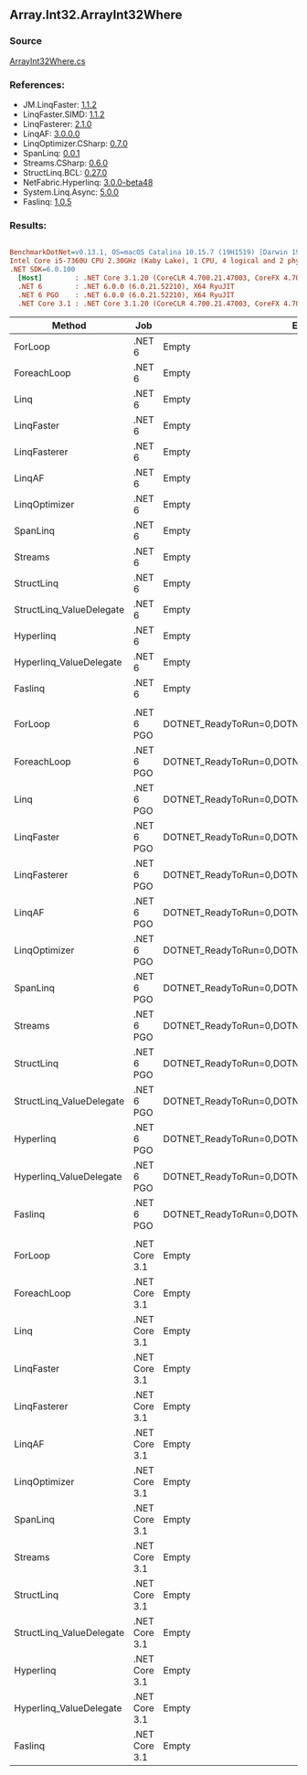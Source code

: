 ﻿## Array.Int32.ArrayInt32Where

### Source
[ArrayInt32Where.cs](../LinqBenchmarks/Array/Int32/ArrayInt32Where.cs)

### References:
- JM.LinqFaster: [1.1.2](https://www.nuget.org/packages/JM.LinqFaster/1.1.2)
- LinqFaster.SIMD: [1.1.2](https://www.nuget.org/packages/LinqFaster.SIMD/1.0.3)
- LinqFasterer: [2.1.0](https://www.nuget.org/packages/LinqFasterer/2.1.0)
- LinqAF: [3.0.0.0](https://www.nuget.org/packages/LinqAF/3.0.0.0)
- LinqOptimizer.CSharp: [0.7.0](https://www.nuget.org/packages/LinqOptimizer.CSharp/0.7.0)
- SpanLinq: [0.0.1](https://www.nuget.org/packages/SpanLinq/0.0.1)
- Streams.CSharp: [0.6.0](https://www.nuget.org/packages/Streams.CSharp/0.6.0)
- StructLinq.BCL: [0.27.0](https://www.nuget.org/packages/StructLinq/0.27.0)
- NetFabric.Hyperlinq: [3.0.0-beta48](https://www.nuget.org/packages/NetFabric.Hyperlinq/3.0.0-beta48)
- System.Linq.Async: [5.0.0](https://www.nuget.org/packages/System.Linq.Async/5.0.0)
- Faslinq: [1.0.5](https://www.nuget.org/packages/Faslinq/1.0.5)

### Results:
``` ini

BenchmarkDotNet=v0.13.1, OS=macOS Catalina 10.15.7 (19H1519) [Darwin 19.6.0]
Intel Core i5-7360U CPU 2.30GHz (Kaby Lake), 1 CPU, 4 logical and 2 physical cores
.NET SDK=6.0.100
  [Host]        : .NET Core 3.1.20 (CoreCLR 4.700.21.47003, CoreFX 4.700.21.47101), X64 RyuJIT
  .NET 6        : .NET 6.0.0 (6.0.21.52210), X64 RyuJIT
  .NET 6 PGO    : .NET 6.0.0 (6.0.21.52210), X64 RyuJIT
  .NET Core 3.1 : .NET Core 3.1.20 (CoreCLR 4.700.21.47003, CoreFX 4.700.21.47101), X64 RyuJIT


```
|                   Method |           Job |                                                EnvironmentVariables |       Runtime | Count |        Mean |     Error |    StdDev |         Ratio | RatioSD |  Gen 0 | Allocated |
|------------------------- |-------------- |-------------------------------------------------------------------- |-------------- |------ |------------:|----------:|----------:|--------------:|--------:|-------:|----------:|
|                  ForLoop |        .NET 6 |                                                               Empty |      .NET 6.0 |   100 |    71.75 ns |  0.690 ns |  0.646 ns |      baseline |         |      - |         - |
|              ForeachLoop |        .NET 6 |                                                               Empty |      .NET 6.0 |   100 |    72.33 ns |  0.682 ns |  0.638 ns |  1.01x slower |   0.01x |      - |         - |
|                     Linq |        .NET 6 |                                                               Empty |      .NET 6.0 |   100 |   539.90 ns |  0.999 ns |  0.885 ns |  7.53x slower |   0.07x | 0.0229 |      48 B |
|               LinqFaster |        .NET 6 |                                                               Empty |      .NET 6.0 |   100 |   342.78 ns |  0.553 ns |  0.432 ns |  4.77x slower |   0.04x | 0.3171 |     664 B |
|             LinqFasterer |        .NET 6 |                                                               Empty |      .NET 6.0 |   100 |   828.82 ns |  1.337 ns |  1.117 ns | 11.55x slower |   0.10x | 0.2136 |     448 B |
|                   LinqAF |        .NET 6 |                                                               Empty |      .NET 6.0 |   100 |   391.11 ns |  1.591 ns |  1.411 ns |  5.45x slower |   0.06x |      - |         - |
|            LinqOptimizer |        .NET 6 |                                                               Empty |      .NET 6.0 |   100 | 1,728.99 ns | 11.079 ns | 10.363 ns | 24.10x slower |   0.31x | 4.1485 |   8,682 B |
|                 SpanLinq |        .NET 6 |                                                               Empty |      .NET 6.0 |   100 |   305.96 ns |  1.733 ns |  1.536 ns |  4.27x slower |   0.04x |      - |         - |
|                  Streams |        .NET 6 |                                                               Empty |      .NET 6.0 |   100 | 1,638.13 ns |  2.243 ns |  1.873 ns | 22.83x slower |   0.21x | 0.2785 |     584 B |
|               StructLinq |        .NET 6 |                                                               Empty |      .NET 6.0 |   100 |   353.49 ns |  6.316 ns |  5.908 ns |  4.93x slower |   0.08x | 0.0153 |      32 B |
| StructLinq_ValueDelegate |        .NET 6 |                                                               Empty |      .NET 6.0 |   100 |   178.62 ns |  0.231 ns |  0.205 ns |  2.49x slower |   0.02x |      - |         - |
|                Hyperlinq |        .NET 6 |                                                               Empty |      .NET 6.0 |   100 |   286.43 ns |  5.547 ns |  6.812 ns |  4.01x slower |   0.10x |      - |         - |
|  Hyperlinq_ValueDelegate |        .NET 6 |                                                               Empty |      .NET 6.0 |   100 |   222.07 ns |  0.529 ns |  0.441 ns |  3.09x slower |   0.03x |      - |         - |
|                  Faslinq |        .NET 6 |                                                               Empty |      .NET 6.0 |   100 |   509.58 ns |  8.890 ns |  8.316 ns |  7.10x slower |   0.15x | 0.2022 |     424 B |
|                          |               |                                                                     |               |       |             |           |           |               |         |        |           |
|                  ForLoop |    .NET 6 PGO | DOTNET_ReadyToRun=0,DOTNET_TC_QuickJitForLoops=1,DOTNET_TieredPGO=1 |      .NET 6.0 |   100 |    72.59 ns |  0.643 ns |  0.570 ns |      baseline |         |      - |         - |
|              ForeachLoop |    .NET 6 PGO | DOTNET_ReadyToRun=0,DOTNET_TC_QuickJitForLoops=1,DOTNET_TieredPGO=1 |      .NET 6.0 |   100 |    72.88 ns |  1.211 ns |  1.133 ns |  1.00x slower |   0.02x |      - |         - |
|                     Linq |    .NET 6 PGO | DOTNET_ReadyToRun=0,DOTNET_TC_QuickJitForLoops=1,DOTNET_TieredPGO=1 |      .NET 6.0 |   100 |   351.72 ns |  1.276 ns |  1.193 ns |  4.84x slower |   0.04x | 0.0229 |      48 B |
|               LinqFaster |    .NET 6 PGO | DOTNET_ReadyToRun=0,DOTNET_TC_QuickJitForLoops=1,DOTNET_TieredPGO=1 |      .NET 6.0 |   100 |   325.83 ns |  1.004 ns |  0.890 ns |  4.49x slower |   0.04x | 0.3171 |     664 B |
|             LinqFasterer |    .NET 6 PGO | DOTNET_ReadyToRun=0,DOTNET_TC_QuickJitForLoops=1,DOTNET_TieredPGO=1 |      .NET 6.0 |   100 |   493.24 ns |  0.777 ns |  0.649 ns |  6.79x slower |   0.06x | 0.2136 |     448 B |
|                   LinqAF |    .NET 6 PGO | DOTNET_ReadyToRun=0,DOTNET_TC_QuickJitForLoops=1,DOTNET_TieredPGO=1 |      .NET 6.0 |   100 |   496.79 ns |  7.868 ns |  7.360 ns |  6.83x slower |   0.13x |      - |         - |
|            LinqOptimizer |    .NET 6 PGO | DOTNET_ReadyToRun=0,DOTNET_TC_QuickJitForLoops=1,DOTNET_TieredPGO=1 |      .NET 6.0 |   100 | 1,534.64 ns |  8.453 ns |  7.059 ns | 21.14x slower |   0.23x | 4.1485 |   8,682 B |
|                 SpanLinq |    .NET 6 PGO | DOTNET_ReadyToRun=0,DOTNET_TC_QuickJitForLoops=1,DOTNET_TieredPGO=1 |      .NET 6.0 |   100 |   245.50 ns |  0.367 ns |  0.344 ns |  3.38x slower |   0.03x |      - |         - |
|                  Streams |    .NET 6 PGO | DOTNET_ReadyToRun=0,DOTNET_TC_QuickJitForLoops=1,DOTNET_TieredPGO=1 |      .NET 6.0 |   100 | 1,187.59 ns |  2.304 ns |  2.042 ns | 16.36x slower |   0.13x | 0.2785 |     584 B |
|               StructLinq |    .NET 6 PGO | DOTNET_ReadyToRun=0,DOTNET_TC_QuickJitForLoops=1,DOTNET_TieredPGO=1 |      .NET 6.0 |   100 |   317.71 ns |  6.093 ns |  7.253 ns |  4.38x slower |   0.10x | 0.0153 |      32 B |
| StructLinq_ValueDelegate |    .NET 6 PGO | DOTNET_ReadyToRun=0,DOTNET_TC_QuickJitForLoops=1,DOTNET_TieredPGO=1 |      .NET 6.0 |   100 |   216.25 ns |  1.730 ns |  1.533 ns |  2.98x slower |   0.03x |      - |         - |
|                Hyperlinq |    .NET 6 PGO | DOTNET_ReadyToRun=0,DOTNET_TC_QuickJitForLoops=1,DOTNET_TieredPGO=1 |      .NET 6.0 |   100 |   311.18 ns |  5.895 ns |  8.823 ns |  4.28x slower |   0.12x |      - |         - |
|  Hyperlinq_ValueDelegate |    .NET 6 PGO | DOTNET_ReadyToRun=0,DOTNET_TC_QuickJitForLoops=1,DOTNET_TieredPGO=1 |      .NET 6.0 |   100 |   221.66 ns |  0.380 ns |  0.337 ns |  3.05x slower |   0.02x |      - |         - |
|                  Faslinq |    .NET 6 PGO | DOTNET_ReadyToRun=0,DOTNET_TC_QuickJitForLoops=1,DOTNET_TieredPGO=1 |      .NET 6.0 |   100 |   389.11 ns |  0.437 ns |  0.365 ns |  5.36x slower |   0.04x | 0.2027 |     424 B |
|                          |               |                                                                     |               |       |             |           |           |               |         |        |           |
|                  ForLoop | .NET Core 3.1 |                                                               Empty | .NET Core 3.1 |   100 |    66.20 ns |  0.091 ns |  0.085 ns |      baseline |         |      - |         - |
|              ForeachLoop | .NET Core 3.1 |                                                               Empty | .NET Core 3.1 |   100 |    66.29 ns |  0.154 ns |  0.144 ns |  1.00x slower |   0.00x |      - |         - |
|                     Linq | .NET Core 3.1 |                                                               Empty | .NET Core 3.1 |   100 |   532.25 ns |  0.928 ns |  0.775 ns |  8.04x slower |   0.02x | 0.0229 |      48 B |
|               LinqFaster | .NET Core 3.1 |                                                               Empty | .NET Core 3.1 |   100 |   334.98 ns |  1.406 ns |  1.246 ns |  5.06x slower |   0.02x | 0.3171 |     664 B |
|             LinqFasterer | .NET Core 3.1 |                                                               Empty | .NET Core 3.1 |   100 |   836.47 ns |  0.730 ns |  0.647 ns | 12.64x slower |   0.02x | 0.2136 |     448 B |
|                   LinqAF | .NET Core 3.1 |                                                               Empty | .NET Core 3.1 |   100 |   411.28 ns |  2.593 ns |  2.425 ns |  6.21x slower |   0.03x |      - |         - |
|            LinqOptimizer | .NET Core 3.1 |                                                               Empty | .NET Core 3.1 |   100 | 1,826.03 ns | 16.364 ns | 14.506 ns | 27.59x slower |   0.22x | 4.1599 |   8,712 B |
|                 SpanLinq | .NET Core 3.1 |                                                               Empty | .NET Core 3.1 |   100 |   407.50 ns |  4.095 ns |  3.831 ns |  6.16x slower |   0.06x |      - |         - |
|                  Streams | .NET Core 3.1 |                                                               Empty | .NET Core 3.1 |   100 | 1,857.45 ns |  2.535 ns |  2.247 ns | 28.06x slower |   0.06x | 0.2785 |     584 B |
|               StructLinq | .NET Core 3.1 |                                                               Empty | .NET Core 3.1 |   100 |   428.88 ns |  4.161 ns |  3.892 ns |  6.48x slower |   0.06x | 0.0153 |      32 B |
| StructLinq_ValueDelegate | .NET Core 3.1 |                                                               Empty | .NET Core 3.1 |   100 |   185.40 ns |  0.260 ns |  0.217 ns |  2.80x slower |   0.01x |      - |         - |
|                Hyperlinq | .NET Core 3.1 |                                                               Empty | .NET Core 3.1 |   100 |   440.84 ns |  3.871 ns |  3.432 ns |  6.66x slower |   0.05x |      - |         - |
|  Hyperlinq_ValueDelegate | .NET Core 3.1 |                                                               Empty | .NET Core 3.1 |   100 |   230.29 ns |  0.290 ns |  0.242 ns |  3.48x slower |   0.01x |      - |         - |
|                  Faslinq | .NET Core 3.1 |                                                               Empty | .NET Core 3.1 |   100 |   431.88 ns |  2.238 ns |  1.869 ns |  6.52x slower |   0.03x | 0.2027 |     424 B |
